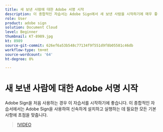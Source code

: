 ```yaml
---
title: 새 보낸 사람에 대한 Adobe 서명 시작
description: 이 종합적인 자습서는 Adobe Sign에서 새 보낸 사람을 시작하기에 매우 좋습니다
role: User
product: adobe sign
solution: Document Cloud
level: Beginner
thumbnail: KT-8989.jpg
kt: 8989
source-git-commit: 626ef6a53b548c77134f9f551d9f8b05581c46db
workflow-type: tm+mt
source-wordcount: '64'
ht-degree: 0%

---
```


# 새 보낸 사람에 대한 Adobe 서명 시작

Adobe Sign을 처음 사용하는 경우 이 자습서를 시작하기에 좋습니다. 이 종합적인 자습서에서는 Adobe Sign을 사용하여 신속하게 설치하고 실행하는 데 필요한 모든 기본 사항에 초점을 맞춥니다.

>[!VIDEO](https://video.tv.adobe.com/v/337151?hidetitle=true)

